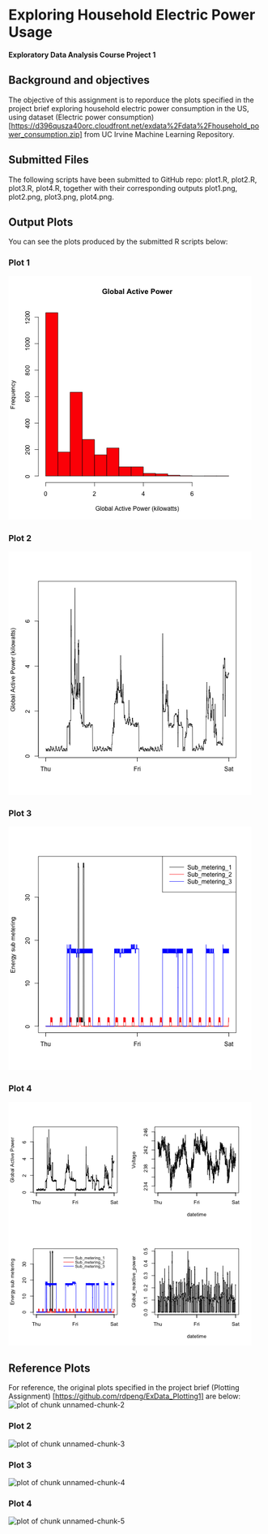 # Exploring Household Electric Power Usage
**Exploratory Data Analysis Course Project 1**

## Background and objectives

The objective of this assignment is to reporduce the plots specified in the project brief exploring household electric power consumption in the US, using dataset (Electric power consumption) [https://d396qusza40orc.cloudfront.net/exdata%2Fdata%2Fhousehold_power_consumption.zip] from UC Irvine Machine Learning Repository.

## Submitted Files
The following scripts have been submitted to GitHub repo: plot1.R, plot2.R, plot3.R, plot4.R, together with their corresponding outputs plot1.png, plot2.png, plot3.png, plot4.png.

## Output Plots
You can see the plots produced by the submitted R scripts below:

### Plot 1
![Plot1](plot1.png)

### Plot 2
![Plot2](plot2.png)

### Plot 3
![Plot3](plot3.png)

### Plot 4
![Plot4](plot4.png)

## Reference Plots
For reference, the original plots specified in the project brief (Plotting Assignment) [https://github.com/rdpeng/ExData_Plotting1] are below:
![plot of chunk unnamed-chunk-2](figure/unnamed-chunk-2.png) 

### Plot 2

![plot of chunk unnamed-chunk-3](figure/unnamed-chunk-3.png) 

### Plot 3

![plot of chunk unnamed-chunk-4](figure/unnamed-chunk-4.png) 

### Plot 4

![plot of chunk unnamed-chunk-5](figure/unnamed-chunk-5.png) 
